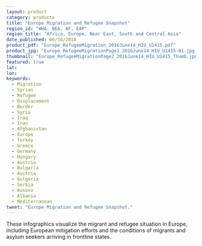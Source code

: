 ```yaml
---
layout: product
category: products
title: "Europe Migration and Refugee Snapshot"
region_id: "WHA, NEA, AF, EAP"
region_title: "Africa, Europe, Near East, South and Central Asia"
date_published: 06/14/2016
product_pdf: "Europe_RefugeeMigration_2016June14_HIU_U1415.pdf"
product_jpg: "Europe_RefugeeMigrationPage1_2016June14_HIU_U1415-01.jpg, Europe_RefugeeMigrationPage2_2016June14_HIU_U1415-01.jpg"
thumbnail: "Europe_RefugeeMigrationPage2_2016June14_HIU_U1415_Thumb.jpg"
featured: true
lat: 
lon: 
keywords:
  - Migration
  - Syrian
  - Refugee
  - Displacement
  - Border
  - Syria
  - Iraq
  - Iran
  - Afghanistan
  - Europe
  - Turkey
  - Greece
  - Germany
  - Hungary
  - Austria
  - Bulgaria
  - Austria
  - Bulgaria
  - Serbia
  - Kosovo
  - Albania
  - Mediterranean
tweet: "Europe Migration and Refugee Snapshot."
---
```

These infographics visualize the migrant and refugee situation in Europe, including European mitigation efforts and the conditions of migrants and asylum seekers arriving in frontline states.

